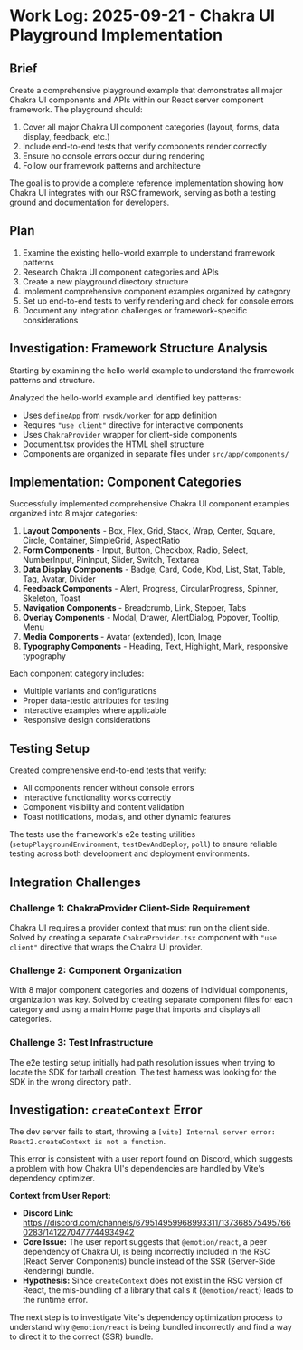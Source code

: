 # Work Log: 2025-09-21 - Chakra UI Playground Implementation

## Brief

Create a comprehensive playground example that demonstrates all major Chakra UI components and APIs within our React server component framework. The playground should:

1. Cover all major Chakra UI component categories (layout, forms, data display, feedback, etc.)
2. Include end-to-end tests that verify components render correctly
3. Ensure no console errors occur during rendering
4. Follow our framework patterns and architecture

The goal is to provide a complete reference implementation showing how Chakra UI integrates with our RSC framework, serving as both a testing ground and documentation for developers.

## Plan

1. Examine the existing hello-world example to understand framework patterns
2. Research Chakra UI component categories and APIs
3. Create a new playground directory structure
4. Implement comprehensive component examples organized by category
5. Set up end-to-end tests to verify rendering and check for console errors
6. Document any integration challenges or framework-specific considerations

## Investigation: Framework Structure Analysis

Starting by examining the hello-world example to understand the framework patterns and structure.

Analyzed the hello-world example and identified key patterns:
- Uses `defineApp` from `rwsdk/worker` for app definition
- Requires `"use client"` directive for interactive components
- Uses `ChakraProvider` wrapper for client-side components
- Document.tsx provides the HTML shell structure
- Components are organized in separate files under `src/app/components/`

## Implementation: Component Categories

Successfully implemented comprehensive Chakra UI component examples organized into 8 major categories:

1. **Layout Components** - Box, Flex, Grid, Stack, Wrap, Center, Square, Circle, Container, SimpleGrid, AspectRatio
2. **Form Components** - Input, Button, Checkbox, Radio, Select, NumberInput, PinInput, Slider, Switch, Textarea
3. **Data Display Components** - Badge, Card, Code, Kbd, List, Stat, Table, Tag, Avatar, Divider
4. **Feedback Components** - Alert, Progress, CircularProgress, Spinner, Skeleton, Toast
5. **Navigation Components** - Breadcrumb, Link, Stepper, Tabs
6. **Overlay Components** - Modal, Drawer, AlertDialog, Popover, Tooltip, Menu
7. **Media Components** - Avatar (extended), Icon, Image
8. **Typography Components** - Heading, Text, Highlight, Mark, responsive typography

Each component category includes:
- Multiple variants and configurations
- Proper data-testid attributes for testing
- Interactive examples where applicable
- Responsive design considerations

## Testing Setup

Created comprehensive end-to-end tests that verify:
- All components render without console errors
- Interactive functionality works correctly
- Component visibility and content validation
- Toast notifications, modals, and other dynamic features

The tests use the framework's e2e testing utilities (`setupPlaygroundEnvironment`, `testDevAndDeploy`, `poll`) to ensure reliable testing across both development and deployment environments.

## Integration Challenges

### Challenge 1: ChakraProvider Client-Side Requirement
Chakra UI requires a provider context that must run on the client side. Solved by creating a separate `ChakraProvider.tsx` component with `"use client"` directive that wraps the Chakra UI provider.

### Challenge 2: Component Organization
With 8 major component categories and dozens of individual components, organization was key. Solved by creating separate component files for each category and using a main Home page that imports and displays all categories.

### Challenge 3: Test Infrastructure
The e2e testing setup initially had path resolution issues when trying to locate the SDK for tarball creation. The test harness was looking for the SDK in the wrong directory path.

## Investigation: `createContext` Error

The dev server fails to start, throwing a `[vite] Internal server error: React2.createContext is not a function`.

This error is consistent with a user report found on Discord, which suggests a problem with how Chakra UI's dependencies are handled by Vite's dependency optimizer.

**Context from User Report:**
- **Discord Link:** <https://discord.com/channels/679514959968993311/1373685754957660283/1412270477744934942>
- **Core Issue:** The user report suggests that `@emotion/react`, a peer dependency of Chakra UI, is being incorrectly included in the RSC (React Server Components) bundle instead of the SSR (Server-Side Rendering) bundle.
- **Hypothesis:** Since `createContext` does not exist in the RSC version of React, the mis-bundling of a library that calls it (`@emotion/react`) leads to the runtime error.

The next step is to investigate Vite's dependency optimization process to understand why `@emotion/react` is being bundled incorrectly and find a way to direct it to the correct (SSR) bundle.
